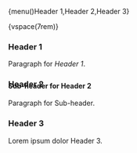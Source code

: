 {menu()Header 1,Header 2,Header 3}

{vspace(7rem)}

### Header 1

Paragraph for *Header 1*.

### Header 2

#### Sub-header for Header 2

Paragraph for Sub-header.

### Header 3

Lorem ipsum dolor Header 3.

<style>
h4 {margin-top:-2rem}
</style>
